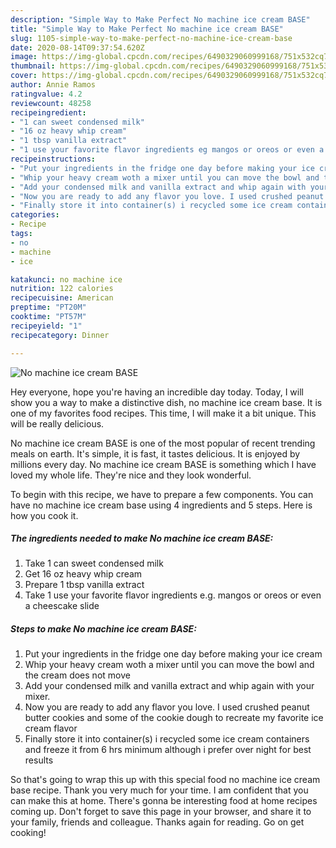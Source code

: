 ```yaml
---
description: "Simple Way to Make Perfect No machine ice cream BASE"
title: "Simple Way to Make Perfect No machine ice cream BASE"
slug: 1105-simple-way-to-make-perfect-no-machine-ice-cream-base
date: 2020-08-14T09:37:54.620Z
image: https://img-global.cpcdn.com/recipes/6490329060999168/751x532cq70/no-machine-ice-cream-base-recipe-main-photo.jpg
thumbnail: https://img-global.cpcdn.com/recipes/6490329060999168/751x532cq70/no-machine-ice-cream-base-recipe-main-photo.jpg
cover: https://img-global.cpcdn.com/recipes/6490329060999168/751x532cq70/no-machine-ice-cream-base-recipe-main-photo.jpg
author: Annie Ramos
ratingvalue: 4.2
reviewcount: 48258
recipeingredient:
- "1 can sweet condensed milk"
- "16 oz heavy whip cream"
- "1 tbsp vanilla extract"
- "1 use your favorite flavor ingredients eg mangos or oreos or even a cheescake slide"
recipeinstructions:
- "Put your ingredients in the fridge one day before making your ice cream"
- "Whip your heavy cream woth a mixer until you can move the bowl and the cream does not move"
- "Add your condensed milk and vanilla extract and whip again with your mixer."
- "Now you are ready to add any flavor you love. I used crushed peanut butter cookies and some of the cookie dough to recreate my favorite ice cream flavor"
- "Finally store it into container(s) i recycled some ice cream containers and freeze it from 6 hrs minimum although i prefer over night for best results"
categories:
- Recipe
tags:
- no
- machine
- ice

katakunci: no machine ice 
nutrition: 122 calories
recipecuisine: American
preptime: "PT20M"
cooktime: "PT57M"
recipeyield: "1"
recipecategory: Dinner

---
```



![No machine ice cream BASE](https://img-global.cpcdn.com/recipes/6490329060999168/751x532cq70/no-machine-ice-cream-base-recipe-main-photo.jpg)

Hey everyone, hope you're having an incredible day today. Today, I will show you a way to make a distinctive dish, no machine ice cream base. It is one of my favorites food recipes. This time, I will make it a bit unique. This will be really delicious.



No machine ice cream BASE is one of the most popular of recent trending meals on earth. It's simple, it is fast, it tastes delicious. It is enjoyed by millions every day. No machine ice cream BASE is something which I have loved my whole life. They're nice and they look wonderful.


To begin with this recipe, we have to prepare a few components. You can have no machine ice cream base using 4 ingredients and 5 steps. Here is how you cook it.

<!--inarticleads1-->

##### The ingredients needed to make No machine ice cream BASE:

1. Take 1 can sweet condensed milk
1. Get 16 oz heavy whip cream
1. Prepare 1 tbsp vanilla extract
1. Take 1 use your favorite flavor ingredients e.g. mangos or oreos or even a cheescake slide




<!--inarticleads2-->

##### Steps to make No machine ice cream BASE:

1. Put your ingredients in the fridge one day before making your ice cream
1. Whip your heavy cream woth a mixer until you can move the bowl and the cream does not move
1. Add your condensed milk and vanilla extract and whip again with your mixer.
1. Now you are ready to add any flavor you love. I used crushed peanut butter cookies and some of the cookie dough to recreate my favorite ice cream flavor
1. Finally store it into container(s) i recycled some ice cream containers and freeze it from 6 hrs minimum although i prefer over night for best results




So that's going to wrap this up with this special food no machine ice cream base recipe. Thank you very much for your time. I am confident that you can make this at home. There's gonna be interesting food at home recipes coming up. Don't forget to save this page in your browser, and share it to your family, friends and colleague. Thanks again for reading. Go on get cooking!
